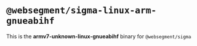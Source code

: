 # `@websegment/sigma-linux-arm-gnueabihf`

This is the **armv7-unknown-linux-gnueabihf** binary for `@websegment/sigma`
